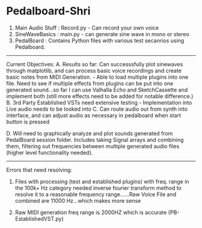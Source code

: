 # Pedalboard-Shri
1.  Main Audio Stuff : Record.py - Can record your own voice
2.  SineWaveBasics : main.py - can generate sine wave in mono or stereo
3.  PedalBoard : Contains Python files with various test secanrios using Pedalboard.


----------------

Current Objectives:
A.  Results so far: Can successsfully plot sinewaves through matplotlib, and can process basic voice recordings and create basic notes from MIDI Generation.
	- Able to load multiple plugins into one file. Need to see if multiple effects from plugins can be put into one generated sound...so far I can use Valhalla Echo and SketchCassette and implement both (still more effects need to be added for notable difference.)
B.  3rd Party Established VSTs need extensive testing - Implementation into Live audio needs to be looked into
C.  Can route audio out from synth into interface, and can adjust audio as necessary in pedalboard when start button is pressed

D. Will need to graphically analyze and plot sounds generated from PedalBoard session folder. Includes taking Signal arrays and combining them, filtering out frequencies between multiple generated audio files (higher level functionality needed).


---------------

Errors that need resolving:

1. Files with processing (test and established plugins) with freq. range in the 100k+ Hz category needed inverse fourier transform method to resolve it to a reasonable frequency range......Raw Voice File and combined are 11000 Hz...which makes more sense

2. Raw MIDI generation freq range is 2000HZ which is accurate (PB-EstablishedVST.py)
